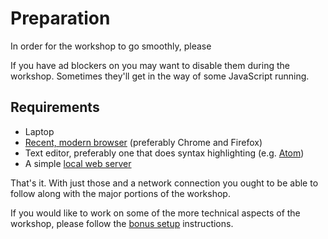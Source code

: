 # Preparation

In order for the workshop to go smoothly, please

If you have ad blockers on you may want to disable them during the workshop. Sometimes they'll get in the way of some JavaScript running.

## Requirements

- Laptop
- [Recent, modern browser](browser.md) (preferably Chrome and Firefox)
- Text editor, preferably one that does syntax highlighting (e.g. [Atom](https://atom.io/))
- A simple [local web server](web-server.md)

That's it. With just those and a network connection you ought to be able to follow along with the major portions of the workshop.

If you would like to work on some of the more technical aspects of the workshop, please follow the [bonus setup](bonus-setup.md) instructions.
